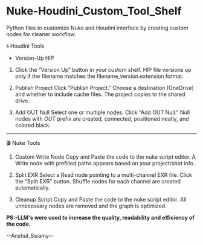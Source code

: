 # Nuke-Houdini_Custom_Tool_Shelf
Python files to customize Nuke and Houdini interface by creating custom nodes for cleaner workflow.

🌀 Houdini Tools
- Version-Up HIP

1) Click the “Version Up” button in your custom shelf.
HIP file versions up only if the filename matches the filename_version.extension format.

2) Publish Project
Click “Publish Project.”
Choose a destination (OneDrive) and whether to include cache files.
The project copies to the shared drive.

3) Add OUT Null
Select one or multiple nodes.
Click “Add OUT Null.”
Null nodes with _OUT_ prefix are created, connected, positioned neatly, and colored black.
-----------------------------------------------------

🎬 Nuke Tools
1) Custom Write Node
Copy and Paste the code to the nuke script editor.
A Write node with prefilled paths appears based on your project/shot info.

2) Split EXR
Select a Read node pointing to a multi-channel EXR file.
Click the “Split EXR” button.
Shuffle nodes for each channel are created automatically.

3) Cleanup Script
Copy and Paste the code to the nuke script editor.
All unnecessary nodes are removed and the graph is optimized.

 **PS:-LLM's were used to increase the quality, readability and efficiency of the code.**

--Anshul_Swamy--
